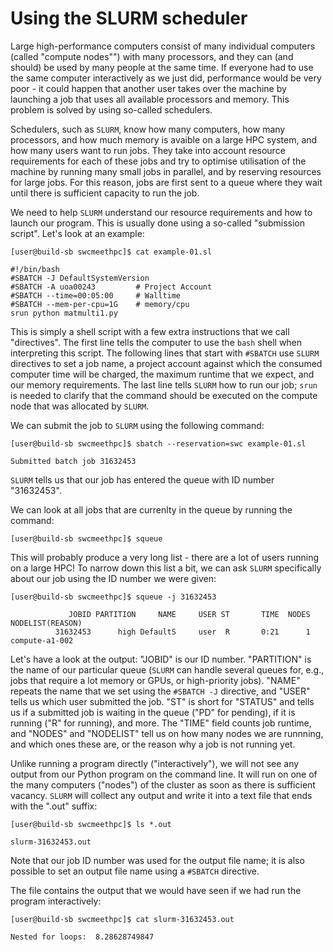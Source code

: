 # Using the SLURM scheduler

Large high-performance computers consist of many individual computers (called "compute nodes"") with many processors, and they can (and should) be used by many people at the same time. If everyone had to use the same computer interactively as we just did, performance would be very poor - it could happen that another user takes over the machine by launching a job that uses all available processors and memory. This problem is solved by using so-called schedulers.

Schedulers, such as `SLURM`, know how many computers, how many processors, and how much memory is avaible on a large HPC system, and how many users want to run jobs. They take into account resource requirements for each of these jobs and try to optimise utilisation of the machine by running many small jobs in parallel, and by reserving resources for large jobs. For this reason, jobs are first sent to a queue where they wait until there is sufficient capacity to run the job.

We need to help `SLURM` understand our resource requirements and how to launch our program. This is usually done using a so-called "submission script". Let's look at an example:
```
[user@build-sb swcmeethpc]$ cat example-01.sl
```
~~~ {.output}
#!/bin/bash
#SBATCH -J DefaultSystemVersion
#SBATCH -A uoa00243         # Project Account
#SBATCH --time=00:05:00     # Walltime
#SBATCH --mem-per-cpu=1G    # memory/cpu
srun python matmulti1.py
~~~
This is simply a shell script with a few extra instructions that we call "directives". The first line tells the computer to use the `bash` shell when interpreting this script. The following lines that start with `#SBATCH` use `SLURM` directives to set a job name, a project account against which the consumed computer time will be charged, the maximum runtime that we expect, and our memory requirements. The last line tells `SLURM` how to run our job; `srun` is needed to clarify that the command should be executed on the compute node that was allocated by `SLURM`.

We can submit the job to `SLURM` using the following command:
```
[user@build-sb swcmeethpc]$ sbatch --reservation=swc example-01.sl
```
~~~ {.output}
Submitted batch job 31632453
~~~
`SLURM` tells us that our job has entered the queue with ID number "31632453".

We can look at all jobs that are currenlty in the queue by running the command:
```
[user@build-sb swcmeethpc]$ squeue
```
This will probably produce a very long list - there are a lot of users running on a large HPC! To narrow down this list a bit, we can ask `SLURM` specifically about our job using the ID number we were given:
```
[user@build-sb swcmeethpc]$ squeue -j 31632453
```
~~~ {.output}
             JOBID PARTITION     NAME     USER ST       TIME  NODES NODELIST(REASON)
          31632453      high DefaultS     user  R       0:21      1 compute-a1-002
~~~
Let's have a look at the output: "JOBID" is our ID number. "PARTITION" is the name of our particular queue (`SLURM` can handle several queues for, e.g., jobs that require a lot memory or GPUs, or high-priority jobs). "NAME" repeats the name that we set using the `#SBATCH -J` directive, and "USER" tells us which user submitted the job. "ST" is short for "STATUS" and tells us if a submitted job is waiting in the queue ("PD" for pending), if it is running ("R" for running), and more. The "TIME" field counts job runtime, and "NODES" and "NODELIST" tell us on how many nodes we are runnning, and which ones these are, or the reason why a job is not running yet.

Unlike running a program directly ("interactively"), we will not see any output from our Python program on the command line. It will run on one of the many computers ("nodes") of the cluster as soon as there is sufficient vacancy. `SLURM` will collect any output and write it into a text file that ends with the ".out" suffix:
```
[user@build-sb swcmeethpc]$ ls *.out
```
~~~ {.output}
slurm-31632453.out
~~~
Note that our job ID number was used for the output file name; it is also possible to set an output file name using a `#SBATCH` directive.

The file contains the output that we would have seen if we had run the program interactively:
```
[user@build-sb swcmeethpc]$ cat slurm-31632453.out
```
~~~ {.output}
Nested for loops:  8.28628749847
~~~
